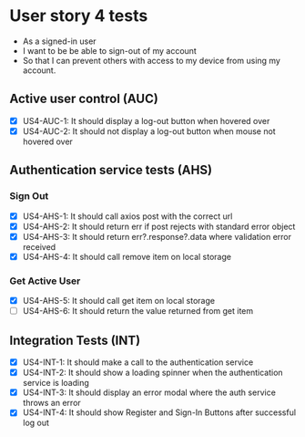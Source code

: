 # User story 4 tests

- As a signed-in user
- I want to be be able to sign-out of my account
- So that I can prevent others with access to my device from using my account.

## Active user control (AUC)

- [x] US4-AUC-1: It should display a log-out button when hovered over
- [x] US4-AUC-2: It should not display a log-out button when mouse not hovered over

## Authentication service tests (AHS)

### Sign Out

- [x] US4-AHS-1: It should call axios post with the correct url
- [x] US4-AHS-2: It should return err if post rejects with standard error object
- [x] US4-AHS-3: It should return err?.response?.data where validation error received
- [x] US4-AHS-4: It should call remove item on local storage

### Get Active User

- [x] US4-AHS-5: It should call get item on local storage
- [ ] US4-AHS-6: It should return the value returned from get item

## Integration Tests (INT)

- [x] US4-INT-1: It should make a call to the authentication service
- [x] US4-INT-2: It should show a loading spinner when the authentication service is loading
- [x] US4-INT-3: It should display an error modal where the auth service throws an error
- [x] US4-INT-4: It should show Register and Sign-In Buttons after successful log out
